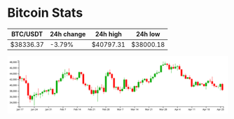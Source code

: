 # Bitcoin Stats

BTC/USDT|24h change|24h high|24h low|
|---|---|---|---|
|$38336.37|-3.79%|$40797.31|$38000.18|

<img src="./chart.svg">
